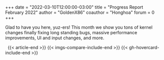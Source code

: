 +++
date = "2022-03-10T12:00:00-03:00"
title = "Progress Report February 2022"
author = "GoldenX86"
coauthor = "Honghoa"
forum = 0
+++

Glad to have you here, yuz-ers! This month we show you tons of kernel changes finally fixing long standing bugs, massive performance improvements, UI and input changes, and more.

<!--more-->  


&nbsp;
{{< article-end >}}
{{< imgs-compare-include-end >}}
{{< gh-hovercard-include-end >}}

